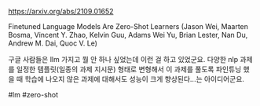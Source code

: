 https://arxiv.org/abs/2109.01652

Finetuned Language Models Are Zero-Shot Learners (Jason Wei, Maarten Bosma, Vincent Y. Zhao, Kelvin Guu, Adams Wei Yu, Brian Lester, Nan Du, Andrew M. Dai, Quoc V. Le)

구글 사람들은 llm 가지고 뭘 안 하나 싶었는데 이런 걸 하고 있었군요. 다양한 nlp 과제를 일정한 템플릿(일종의 과제 지시문) 형태로 변형해서 이 과제를 풀도록 파인튜닝 했을 때 학습에 나오지 않은 과제에 대해서도 성능이 크게 향상된다...는 아이디어군요.

#lm #zero-shot